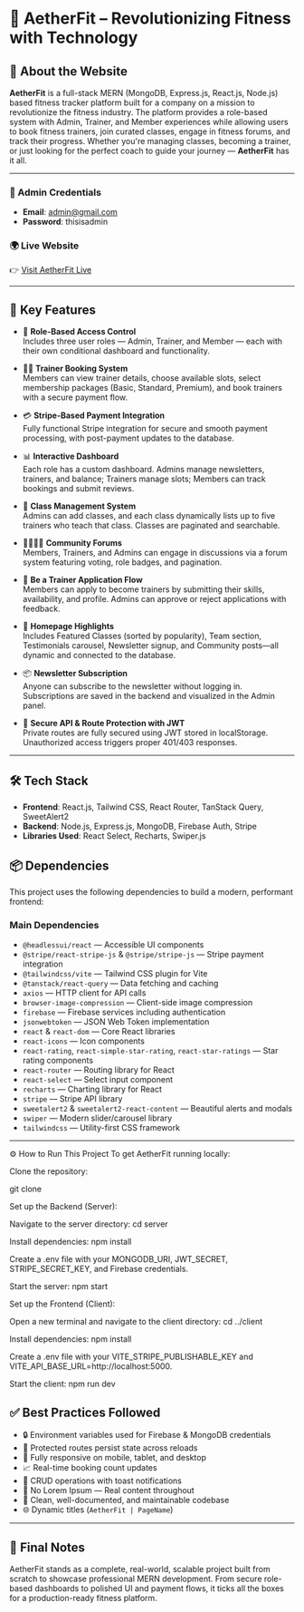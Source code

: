 # 🌟 AetherFit – Revolutionizing Fitness with Technology

## 🧾 About the Website

**AetherFit** is a full-stack MERN (MongoDB, Express.js, React.js, Node.js) based fitness tracker platform built for a company on a mission to revolutionize the fitness industry. The platform provides a role-based system with Admin, Trainer, and Member experiences while allowing users to book fitness trainers, join curated classes, engage in fitness forums, and track their progress. Whether you're managing classes, becoming a trainer, or just looking for the perfect coach to guide your journey — **AetherFit** has it all.

---

### 🔐 Admin Credentials
- **Email**: admin@gmail.com  
- **Password**: thisisadmin  

### 🌍 Live Website
👉 [Visit AetherFit Live](https://atherfit-1.web.app)

---

## 🚀 Key Features

- 💪 **Role-Based Access Control**  
  Includes three user roles — Admin, Trainer, and Member — each with their own conditional dashboard and functionality.

- 🧑‍🏫 **Trainer Booking System**  
  Members can view trainer details, choose available slots, select membership packages (Basic, Standard, Premium), and book trainers with a secure payment flow.

- 💳 **Stripe-Based Payment Integration**  
  Fully functional Stripe integration for secure and smooth payment processing, with post-payment updates to the database.

- 📊 **Interactive Dashboard**  
  Each role has a custom dashboard. Admins manage newsletters, trainers, and balance; Trainers manage slots; Members can track bookings and submit reviews.

- 🧾 **Class Management System**  
  Admins can add classes, and each class dynamically lists up to five trainers who teach that class. Classes are paginated and searchable.

- 👨‍👩‍👧‍👦 **Community Forums**  
  Members, Trainers, and Admins can engage in discussions via a forum system featuring voting, role badges, and pagination.

- 📝 **Be a Trainer Application Flow**  
  Members can apply to become trainers by submitting their skills, availability, and profile. Admins can approve or reject applications with feedback.

- 🌟 **Homepage Highlights**  
  Includes Featured Classes (sorted by popularity), Team section, Testimonials carousel, Newsletter signup, and Community posts—all dynamic and connected to the database.

- 📦 **Newsletter Subscription**  
  Anyone can subscribe to the newsletter without logging in. Subscriptions are saved in the backend and visualized in the Admin panel.

- 🔐 **Secure API & Route Protection with JWT**  
  Private routes are fully secured using JWT stored in localStorage. Unauthorized access triggers proper 401/403 responses.

---

## 🛠️ Tech Stack

- **Frontend**: React.js, Tailwind CSS, React Router, TanStack Query, SweetAlert2  
- **Backend**: Node.js, Express.js, MongoDB, Firebase Auth, Stripe  
- **Libraries Used**: React Select, Recharts, Swiper.js




## 📦 Dependencies

This project uses the following dependencies to build a modern, performant frontend:

### Main Dependencies
- `@headlessui/react` — Accessible UI components  
- `@stripe/react-stripe-js` & `@stripe/stripe-js` — Stripe payment integration  
- `@tailwindcss/vite` — Tailwind CSS plugin for Vite  
- `@tanstack/react-query` — Data fetching and caching  
- `axios` — HTTP client for API calls  
- `browser-image-compression` — Client-side image compression  
- `firebase` — Firebase services including authentication  
- `jsonwebtoken` — JSON Web Token implementation  
- `react` & `react-dom` — Core React libraries  
- `react-icons` — Icon components  
- `react-rating`, `react-simple-star-rating`, `react-star-ratings` — Star rating components  
- `react-router` — Routing library for React  
- `react-select` — Select input component  
- `recharts` — Charting library for React  
- `stripe` — Stripe API library  
- `sweetalert2` & `sweetalert2-react-content` — Beautiful alerts and modals  
- `swiper` — Modern slider/carousel library  
- `tailwindcss` — Utility-first CSS framework  

---

⚙️ How to Run This Project
To get AetherFit running locally:

Clone the repository:

git clone <your-repository-url>

Set up the Backend (Server):

Navigate to the server directory: cd server

Install dependencies: npm install

Create a .env file with your MONGODB_URI, JWT_SECRET, STRIPE_SECRET_KEY, and Firebase credentials.

Start the server: npm start

Set up the Frontend (Client):

Open a new terminal and navigate to the client directory: cd ../client

Install dependencies: npm install

Create a .env file with your VITE_STRIPE_PUBLISHABLE_KEY and VITE_API_BASE_URL=http://localhost:5000.

Start the client: npm run dev


## ✅ Best Practices Followed

- 🔒 Environment variables used for Firebase & MongoDB credentials  
- 🔁 Protected routes persist state across reloads  
- 📱 Fully responsive on mobile, tablet, and desktop  
- 📈 Real-time booking count updates  
- 📣 CRUD operations with toast notifications  
- 📛 No Lorem Ipsum — Real content throughout  
- 🧠 Clean, well-documented, and maintainable codebase  
- 🌐 Dynamic titles  (`AetherFit | PageName`)

---

## 👏 Final Notes

AetherFit stands as a complete, real-world, scalable project built from scratch to showcase professional MERN development. From secure role-based dashboards to polished UI and payment flows, it ticks all the boxes for a production-ready fitness platform.



